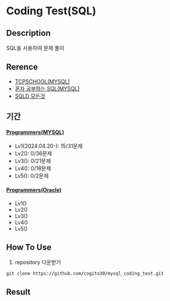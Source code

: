 # Coding Test(SQL)

## Description
SQL을 사용하여 문제 풀이

## Rerence
- [TCPSCHOOL(MYSQL)](https://www.tcpschool.com/mysql/intro)
- [혼자 공부하는 SQL(MYSQL)](https://www.youtube.com/playlist?list=PLVsNizTWUw7GCfy5RH27cQL5MeKYnl8Pm)
- [SQLD 모든것](https://www.youtube.com/playlist?list=PLDI0745yTBjXFuIFYqq3vzcQYuVyajFpC)

## 기간
#### [Programmers(MYSQL)](https://school.programmers.co.kr/learn/challenges?order=acceptance_desc&page=1&languages=mysql)
- Lv1(2024.04.20-): 15/31문제
- Lv2(): 0/36문제
- Lv3(): 0/21문제
- Lv4(): 0/18문제
- Lv5(): 0/2문제

#### [Programmers(Oracle)](https://school.programmers.co.kr/learn/challenges?order=acceptance_desc&page=1&languages=oracle)
- Lv1()
- Lv2()
- Lv3()
- Lv4()
- Lv5()

## How To Use
1) repository 다운받기
```
git clone https://github.com/cogito30/mysql_coding_test.git
```

## Result
